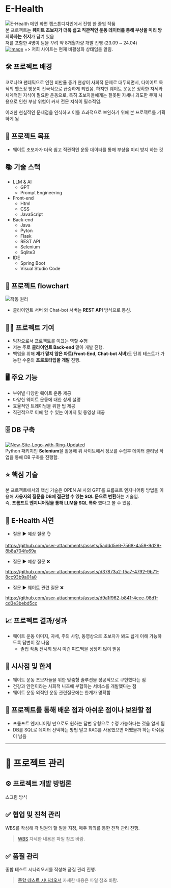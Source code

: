 # E-Health
![E-Health 메인 화면](https://github.com/vieisi8/E-Health/assets/146730344/b1ded5be-779d-4205-a93c-d979e492b6a9)
캡스톤디자인에서 진행 한 졸업 작품<br>
본 프로젝트는 <strong>웨이트 초보자가 더욱 쉽고 직관적인 운동 데이터를 통해 부상을 미리 방지하자는 취지</strong>가 담겨 있음<br>
저를 포함한 4명이 팀을 꾸려 약 8개월가량 개발 진행 (23.09 ~ 24.04)<br>
[![image](https://github.com/vieisi8/E-Health/assets/146730344/f5ad5be3-1c4e-4231-aac6-429d8d91e0c3)](http://54.180.219.227:8080/) => 저희 사이트는 현재 비활성화 상태임을 알림.

## 🛠 프로젝트 배경
코로나19 팬데믹으로 인한 비만율 증가 현상이 사회적 문제로 대두되면서, 다이어트 목적의 헬스장 방문이 전국적으로 급증하게 되었음. 하지만 웨이트 운동은 정확한 자세와 체계적인 지식이 필요한 운동으로, 특히 초보자들에게는 잘못된 자세나 과도한 무게 사용으로 인한 부상 위험이 커서 전문 지식이 필수적임. 

이러한 현실적인 문제점을 인식하고 이를 효과적으로 보완하기 위해 본 프로젝트를 기획하게 됨

## 🎯 프로젝트 목표
- 웨이트 초보자가 더욱 쉽고 직관적인 운동 데이터를 통해 부상을 미리 방지 하는 것

## 📚 기술 스택
- LLM & AI
  - GPT
  - Prompt Engineering
- Front-end
  - Html
  - CSS
  - JavaScript
- Back-end
  - Java
  - Pyton
  - Flask
  - REST API
  - Selenium
  - Sqlite3
- IDE
  - Spring Boot
  - Visual Studio Code

## 🔄 프로젝트 flowchart
![작동 원리](https://github.com/vieisi8/E-Health/assets/146730344/3e5d4e22-a2fa-4f52-87a1-5702cf45b595)

- 클라이언트 서버 와 Chat-bot 서버는 <strong>REST API</strong> 방식으로 통신.

## 🧑‍💻 프로젝트 기여
  - 팀장으로서 프로젝트를 이끄는 역할 수행
  - 저는 주로 <strong>클라이언트 Back-end</strong> 맡아 개발 진행.
  - 백업을 위해 <strong> 제가 맡지 않은 파트(Front-End, Chat-bot 서버)</strong>도 단위 테스트가 가능한 수준의 <strong>프로토타입을 개발</strong> 진행.


## 🖥️ 주요 기능
- 부위별 다양한 웨이트 운동 제공
- 다양한 웨이트 운동에 대한 상세 설명
- 효율적인 트레이닝을 위한 팁 제공
- 직관적으로 이해 할 수 있는 이미지 및 동영상 제공

## 🗄️ DB 구축
[![New-Site-Logo-with-Ring-Updated](https://github.com/vieisi8/E-Health/assets/146730344/d22ecfda-cc87-47f1-a1f1-2390d049ecad)](https://weighttraining.guide/)
<br>
Python 패키지인 <strong>Selenium</strong>을 활용해 위 사이트에서 정보를 수집후 데이터 클리닝 작업을 통해 DB 구축를 진행함.

## ⭐ 핵심 기술
본 프로젝트에서의 핵심 기술은 OPEN AI 사의 GPT를 프롬프트 엔지니어링 방법을 이용해 <strong>사용자의 질문을 DB에 접근할 수 있는 SQL 문으로 변환</strong>하는 기술임.<br>
즉, <strong>프롬프트 엔지니어링을 통해 LLM을 SQL 특화</strong> 했다고 볼 수 있음.

## 🎥 E-Health 시연

  - 질문 ▶ 예상 질문 👌

https://github.com/user-attachments/assets/5addd5e6-7568-4a59-9d29-8b8a704fe69a

  - 질문 ▶ 예상 질문 ❌

https://github.com/user-attachments/assets/d37873a2-f5a7-4792-9b71-8cc93b9a01a0

  - 질문 ▶ 웨이트 관련 질문 ❌

https://github.com/user-attachments/assets/d9a1f962-b841-4cee-98d1-cd3e3bebd5cc

## 📈 프로젝트 결과/성과
  - 웨이트 운동 이미지, 자세, 주의 사항, 동영상으로 초보자가 봐도 쉽게 이해 가능하도록 답변이 잘 나옴
    - 졸업 작품 전시회 당시 이런 피드백을 상당히 많이 받음

## 🔬 시사점 및 한계
  - 웨이트 운동 초보자들을 위한 맞춤형 솔루션을 성공적으로 구현했다는 점⁠
  - 건강과 안전이라는 사회적 니즈에 부합하는 서비스를 개발했다는 점⁠
  - 웨이트 운동 외적인 운동 관련질문에는 한계가 명확함

## 🤔 프로젝트를 통해 배운 점과 아쉬운 점이나 보완할 점
  - 프롬프트 엔지니어링 만으로도 원하는 답변 유형으로 수정 가능하다는 것을 알게 됨
  - DB를 SQL로 데이터 선택하는 방법 말고 RAG를 사용했으면 어땠을까 하는 아쉬움이 남음

---

# 📅 프로젝트 관리

## ⚙️ 프로젝트 개발 방법론
스크럼 방식

## ✅ 협업 및 진척 관리
WBS를 작성해 각 팀원의 할 일을 지정, 매주 회의를 통한 진척 관리 진행.

> [WBS](https://github.com/vieisi8/E-Health/blob/main/%ED%94%84%EB%A1%9C%EC%A0%9D%ED%8A%B8%20%EA%B4%80%EB%A6%AC/WBS.xlsx) 자세한 내용은 파일 참조 바람.

## ✅ 품질 관리
종합 테스트 시나리오서를 작성해 품질 관리 진행.

> [종합 테스트 시나리오서](https://github.com/vieisi8/E-Health/blob/main/%ED%94%84%EB%A1%9C%EC%A0%9D%ED%8A%B8%20%EA%B4%80%EB%A6%AC/%EC%A2%85%ED%95%A9%ED%85%8C%EC%8A%A4%ED%8A%B8%20%EC%8B%9C%EB%82%98%EB%A6%AC%EC%98%A4.xlsx) 자세한 내용은 파일 참조 바람.
